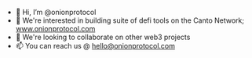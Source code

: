 - 👋 Hi, I’m @onionprotocol
- 👀 We're interested in building suite of defi tools on the Canto Network; www.onionprotocol.com
- 💞️ We're looking to collaborate on other web3 projects
- 📫 You can reach us @ hello@onionprotocol.com

<!---
onionprotocol/onionprotocol is a ✨ special ✨ repository because its `README.md` (this file) appears on your GitHub profile.
You can click the Preview link to take a look at your changes.
--->
